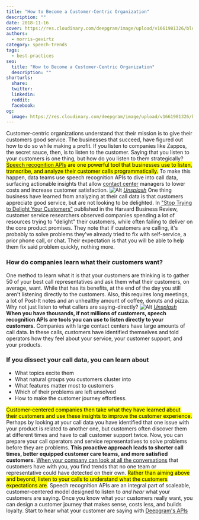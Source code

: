 ```yaml
---
title: "How to Become a Customer-Centric Organization"
description: ""
date: 2018-11-16
cover: https://res.cloudinary.com/deepgram/image/upload/v1661981326/blog/how-to-become-a-customer-centric-organization/how-to-become-customer-centric%402x.jpg
authors:
  - morris-gevirtz
category: speech-trends
tags:
  - best-practices
seo:
  title: "How to Become a Customer-Centric Organization"
  description: ""
shorturls:
  share: 
  twitter: 
  linkedin: 
  reddit: 
  facebook: 
og:
  image: https://res.cloudinary.com/deepgram/image/upload/v1661981326/blog/how-to-become-a-customer-centric-organization/how-to-become-customer-centric%402x.jpg
---
```


Customer-centric organizations understand that their mission is to give their customers good service. The businesses that succeed, have figured out how to do so while making a profit. If you listen to companies like Zappos, the secret sauce, then, is to listen to the customer. Saying that you listen to your customers is one thing, but how do you listen to them strategically? <mark>[Speech recognition APIs](https://www.deepgram.com/) are one powerful tool that businesses use to listen, transcribe, and analyze their customer calls programmatically.</mark> To make this happen, data teams use speech recognition APIs to dive into call data, surfacing actionable insights that allow [contact center](https://deepgram.com/solutions/contact-centers/) managers to lower costs and increase customer satisfaction. ![Alt](https://res.cloudinary.com/deepgram/image/upload/v1661976764/blog/how-to-become-a-customer-centric-organization/tanialee-gonzalez-791790-unsplash.jpg) _[Unsplash](https://unsplash.com/photos/rDs8xeljOwc)_ One thing business have learned from analyzing at their call data is that customers appreciate good service, but are not looking to be delighted. In ["Stop Trying to Delight Your Customers"](https://hbr.org/2010/07/stop-trying-to-delight-your-customers) published in the Harvard Business Review, customer service researchers observed companies spending a lot of resources trying to "delight" their customers, while often failing to deliver on the core product promises. They note that if customers are calling, it's probably to solve problems they've already tried to fix with self-service, a prior phone call, or chat. Their expectation is that you will be able to help them fix said problem quickly, nothing more.

### How do companies learn what their customers want?

One method to learn what it is that your customers are thinking is to gather 50 of your best call representatives and ask them what their customers, on average, want. While that has its benefits, at the end of the day you still aren't listening directly to the customers. Also, this requires long meetings, a lot of Post-It notes and an unhealthy amount of coffee, donuts and pizza. Why not just listen to what callers are saying-directly? ![Alt](https://res.cloudinary.com/deepgram/image/upload/v1661976765/blog/how-to-become-a-customer-centric-organization/roman-kraft-669711-unsplash.jpg) _[Unsplash](https://images.unsplash.com/photo-1526547319484-63dce467060b?ixlib=rb-0.3.5&ixid=eyJhcHBfaWQiOjEyMDd9&s=8afae1b017a419d306cbf2605def0b55&auto=format&fit=crop&w=800&q=60)_ **When you have thousands, if not millions of customers, speech recognition APIs are tools you can use to listen directly to your customers.** Companies with large contact centers have large amounts of call data. In these calls, customers have identified themselves and told operators how they feel about your service, your customer support, and your products.

### If you dissect your call data, you can learn about

*   What topics excite them
*   What natural groups you customers cluster into
*   What features matter most to customers
*   Which of their problems are left unsolved
*   How to make the customer journey effortless.

<mark>Customer-centered companies then take what they have learned about their customers and use these insights to improve the customer experience.</mark> Perhaps by looking at your call data you have identified that one issue with your product is related to another one, but customers often discover them at different times and have to call customer support twice. Now, you can prepare your call operators and service representatives to solve problems before they are problems. **This proactive approach leads to shorter call times, better equipped customer care teams, and more satisfied customers.** [When your company can look at all the conversations](https://blog.deepgram.com/customer-story-rideshare-smartrhino-deepgram/) that customers have with you, you find trends that no one team or representative could have detected on their own. <mark>Rather than aiming above and beyond, listen to your calls to understand what the customers expectations are</mark>. Speech recognition APIs are an integral part of scaleable, customer-centered model designed to listen to _and hear_ what your customers are saying. Once you know what your customers really want, you can design a customer journey that makes sense, costs less, and builds loyalty. Start to hear what your customer are saying with [Deepgram's APIs](https://developers.deepgram.com/)
